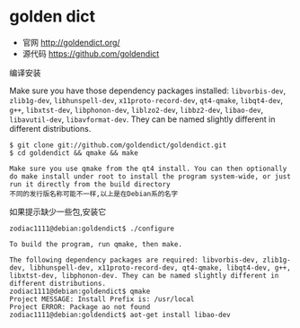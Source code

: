 # golden dict

* 官网 http://goldendict.org/
* 源代码 https://github.com/goldendict

编译安装 

Make sure you have those dependency packages installed: `libvorbis-dev`, `zlib1g-dev`, `libhunspell-dev`, `x11proto-record-dev`, `qt4-qmake`, `libqt4-dev`, `g++`, `libxtst-dev`, `libphonon-dev`, `liblzo2-dev`, `libbz2-dev`, `libao-dev`, `libavutil-dev`, `libavformat-dev`. They can be named slightly different in different distributions.

```text
$ git clone git://github.com/goldendict/goldendict.git
$ cd goldendict && qmake && make

Make sure you use qmake from the qt4 install. You can then optionally do make install under root to install the program system-wide, or just run it directly from the build directory
不同的发行版名称可能不一样,以上是在Debian系的名字
```

如果提示缺少一些包,安装它
```text
zodiac1111@debian:goldendict$ ./configure 

To build the program, run qmake, then make.

The following dependency packages are required: libvorbis-dev, zlib1g-dev, libhunspell-dev, x11proto-record-dev, qt4-qmake, libqt4-dev, g++, libxtst-dev, libphonon-dev. They can be named slightly different in different distributions.
zodiac1111@debian:goldendict$ qmake
Project MESSAGE: Install Prefix is: /usr/local
Project ERROR: Package ao not found
zodiac1111@debian:goldendict$ aot-get install libao-dev

```